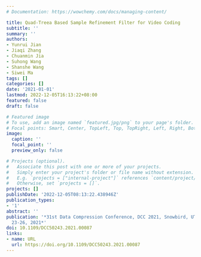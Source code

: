 ```yaml
---
# Documentation: https://wowchemy.com/docs/managing-content/

title: Quad-Treea Based Sample Refinement Filter for Video Coding
subtitle: ''
summary: ''
authors:
- Yunrui Jian
- Jiaqi Zhang
- Chuanmin Jia
- Suhong Wang
- Shanshe Wang
- Siwei Ma
tags: []
categories: []
date: '2021-01-01'
lastmod: 2022-12-05T16:13:22+08:00
featured: false
draft: false

# Featured image
# To use, add an image named `featured.jpg/png` to your page's folder.
# Focal points: Smart, Center, TopLeft, Top, TopRight, Left, Right, BottomLeft, Bottom, BottomRight.
image:
  caption: ''
  focal_point: ''
  preview_only: false

# Projects (optional).
#   Associate this post with one or more of your projects.
#   Simply enter your project's folder or file name without extension.
#   E.g. `projects = ["internal-project"]` references `content/project/deep-learning/index.md`.
#   Otherwise, set `projects = []`.
projects: []
publishDate: '2022-12-05T08:13:22.438946Z'
publication_types:
- '1'
abstract: ''
publication: '*31st Data Compression Conference, DCC 2021, Snowbird, UT, USA, March
  23-26, 2021*'
doi: 10.1109/DCC50243.2021.00087
links:
- name: URL
  url: https://doi.org/10.1109/DCC50243.2021.00087
---
```

